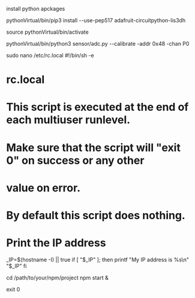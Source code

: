 install python apckages

<!-- example ADS11115 ADC -->

pythonVirtual/bin/pip3 install --use-pep517 adafruit-circuitpython-lis3dh

<!-- activate virtual python -->

source pythonVirtual/bin/activate

<!-- calibrate a sensor -->

pythonVirtual/bin/python3 sensor/adc.py --calibrate -addr 0x48 -chan P0

<!-- automatik project start on bbot up -->

sudo nano /etc/rc.local
#!/bin/sh -e

#

# rc.local

#

# This script is executed at the end of each multiuser runlevel.

# Make sure that the script will "exit 0" on success or any other

# value on error.

#

# By default this script does nothing.

# Print the IP address

\_IP=$(hostname -I) || true
if [ "$\_IP" ]; then
printf "My IP address is %s\n" "$\_IP"
fi

cd /path/to/your/npm/project
npm start &

exit 0
